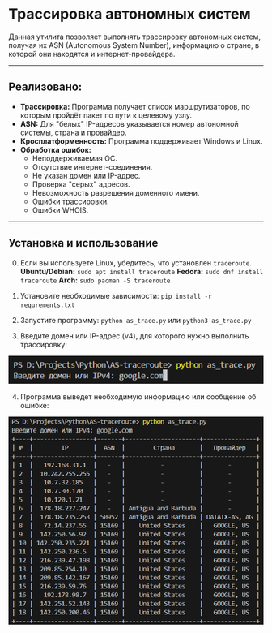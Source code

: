 # Трассировка автономных систем
Данная утилита позволяет выполнять трассировку автономных систем, получая их ASN (Autonomous System Number), информацию о стране, в которой они находятся и интернет-провайдера.

---

## Реализовано:
- **Трассировка:** Программа получает список маршрутизаторов, по которым пройдёт пакет по пути к целевому узлу.
- **ASN:** Для "белых" IP-адресов указывается номер автономной системы, страна и провайдер.
- **Кросплатформенность:** Программа поддерживает Windows и Linux.
- **Обработка ошибок:**
  - Неподдерживаемая ОС.
  - Отсутствие интернет-соединения.
  - Не указан домен или IP-адрес.
  - Проверка "серых" адресов.
  - Невозможность разрешения доменного имени.
  - Ошибки трассировки.
  - Ошибки WHOIS.

---

## Установка и использование
0. Если вы используете Linux, убедитесь, что установлен `traceroute`.
**Ubuntu/Debian:** `sudo apt install traceroute`
**Fedora:** `sudo dnf install traceroute`
**Arch:** `sudo pacman -S traceroute`

1. Установите необходимые зависимости: `pip install -r requrements.txt`

2. Запустите программу: `python as_trace.py` или `python3 as_trace.py`

3. Введите домен или IP-адрес (v4), для которого нужно выполнить трассировку:

![enter_domain_or_address.png](resources/enter_domain_or_address.png)

4. Программа выведет необходимую информацию или сообщение об ошибке:

![result.png](resources/result.png)